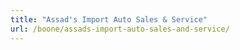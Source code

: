 ```yaml
---
title: "Assad's Import Auto Sales & Service"
url: /boone/assads-import-auto-sales-and-service/
---
```

